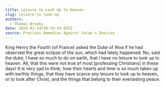 ```yaml
---
title: Leisure to Look Up to Heaven
slug: leisure-to-look-up
authors:
  - Thomas Brooks
date: 2024-01-14T20:34:54.025Z
source: Precious Remedies Against Satan's Devices
---
```

King Henry the Fourth (of France) asked the Duke of Alva if he had observed the
great eclipse of the sun, which had lately happened. No, said the duke, I have so much
to do on earth, that I have no leisure to look up to heaven. All, that this were not
true of most [professing Christians] in these days! It is very sad to think, how their
hearts and time is so much taken up with earthly things, that they have scarce any
leisure to look up to heaven, or to look after Christ, and the things that belong to
their everlasting peace.